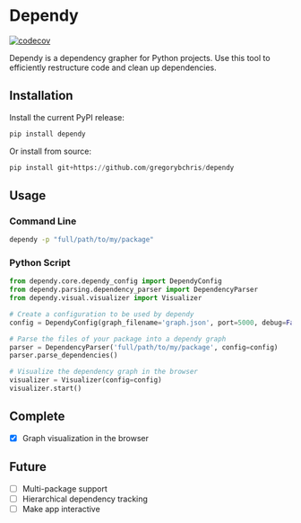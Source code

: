 # Dependy

[![codecov](https://codecov.io/gh/gregorybchris/dependy/branch/master/graph/badge.svg?token=1kwR72lEIQ)](https://codecov.io/gh/gregorybchris/dependy)

Dependy is a dependency grapher for Python projects. Use this tool to efficiently restructure code and clean up dependencies.

## Installation

Install the current PyPI release:

```python
pip install dependy
```

Or install from source:

```python
pip install git+https://github.com/gregorybchris/dependy
```

## Usage

### Command Line
```bash
dependy -p "full/path/to/my/package"
```

### Python Script
```python
from dependy.core.dependy_config import DependyConfig
from dependy.parsing.dependency_parser import DependencyParser
from dependy.visual.visualizer import Visualizer

# Create a configuration to be used by dependy
config = DependyConfig(graph_filename='graph.json', port=5000, debug=False)

# Parse the files of your package into a dependy graph
parser = DependencyParser('full/path/to/my/package', config=config)
parser.parse_dependencies()

# Visualize the dependency graph in the browser
visualizer = Visualizer(config=config)
visualizer.start()
```

## Complete

- [x] Graph visualization in the browser

## Future

- [ ] Multi-package support
- [ ] Hierarchical dependency tracking
- [ ] Make app interactive
